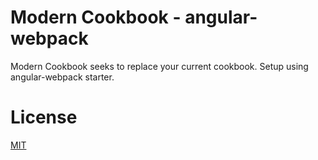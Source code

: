 # Modern Cookbook - angular-webpack
Modern Cookbook seeks to replace your current cookbook.
Setup using angular-webpack starter.

# License

[MIT](/LICENSE)
